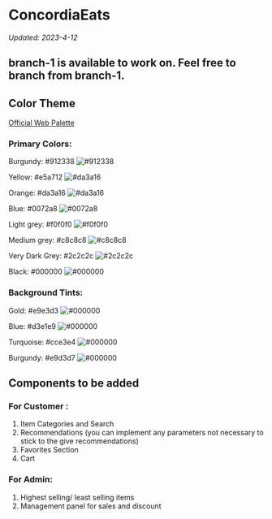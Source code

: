 # ConcordiaEats

*Updated: 2023-4-12*

## branch-1 is available to work on. Feel free to branch from branch-1.

## Color Theme
[Official Web Palette](https://www.concordia.ca/web/design/ui-kit-style-guide-accessibility/web-palette-new.html)

### Primary Colors:

Burgundy: #912338 ![#912338](https://placehold.co/15x15/912338/912338/png)

Yellow: #e5a712 ![#da3a16](https://placehold.co/15x15/e5a712/e5a712/png)

Orange: #da3a16 ![#da3a16](https://placehold.co/15x15/da3a16/da3a16/png)

Blue: #0072a8 ![#0072a8](https://placehold.co/15x15/0072a8/0072a8/png)

Light grey: #f0f0f0 ![#f0f0f0](https://placehold.co/15x15/f0f0f0/f0f0f0/png)

Medium grey: #c8c8c8 ![#c8c8c8](https://placehold.co/15x15/c8c8c8/c8c8c8/png)

Very Dark Grey: #2c2c2c ![#2c2c2c](https://placehold.co/15x15/2c2c2c/2c2c2c/png)

Black: #000000 ![#000000](https://placehold.co/15x15/000000/000000/png)

### Background Tints:

Gold: #e9e3d3 ![#000000](https://placehold.co/15x15/e9e3d3/e9e3d3/png)

Blue: #d3e1e9 ![#000000](https://placehold.co/15x15/d3e1e9/d3e1e9/png)

Turquoise: #cce3e4 ![#000000](https://placehold.co/15x15/cce3e4/cce3e4/png)

Burgundy: #e9d3d7 ![#000000](https://placehold.co/15x15/e9d3d7/e9d3d7/png)

## Components to be added

### For Customer :
1. Item Categories and Search
2. Recommendations (you can implement any parameters not necessary to stick to the give recommendations)
3. Favorites Section
4. Cart
  
### For Admin:
1. Highest selling/ least selling items
2. Management panel for sales and discount
